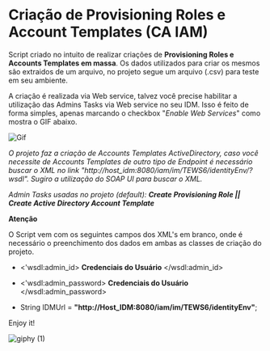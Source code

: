 # Criação de Provisioning Roles e Account Templates (CA IAM)
Script criado no intuito de realizar criações de **Provisioning Roles e Accounts Templates em massa**.
Os dados utilizados para criar os mesmos são extraidos de um arquivo, no projeto segue um arquivo (.csv) para teste em seu ambiente.

A criação é realizada via Web service, talvez você precise habilitar a utilização das Admins Tasks via Web service no seu IDM.
Isso é feito de forma simples, apenas marcando o checkbox "*Enable Web Services*" como mostra o GIF abaixo.

![Gif](https://user-images.githubusercontent.com/69530029/98449726-aec2da00-2114-11eb-947d-60f535c77a8e.gif)

*O projeto faz a criação de Accounts Templates ActiveDirectory, caso você necessite de Accounts Templates de outro tipo de Endpoint é necessário buscar o XML no link "http://host_idm:8080/iam/im/TEWS6/identityEnv/?wsdl". Sugiro a utilização do SOAP UI para buscar o XML.*

_Admin Tasks usadas no projeto (default): **Create Provisioning Role || Create Active Directory Account Template**_

**Atenção**

O Script vem com os seguintes campos dos XML's em branco, onde é necessário o preenchimento dos dados em ambas as classes de criação do projeto.

- <'wsdl:admin_id> **Credenciais do Usuário** </wsdl:admin_id>


- <'wsdl:admin_password> **Credenciais do Usuário** </wsdl:admin_password> 

- String IDMUrl = **"http://Host_IDM:8080/iam/im/TEWS6/identityEnv"**;


Enjoy it!

![giphy (1)](https://user-images.githubusercontent.com/69530029/98310055-d5650180-1faa-11eb-8c2e-b77f907dbc10.gif)
